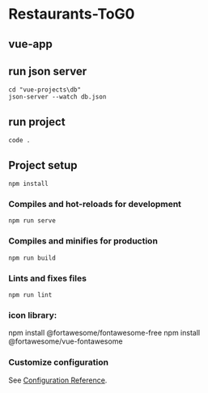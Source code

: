 # Restaurants-ToG0
## vue-app


## run json server
```
cd "vue-projects\db"
json-server --watch db.json
```

## run project
```
code .
```
## Project setup
```
npm install
```

### Compiles and hot-reloads for development
```
npm run serve
```

### Compiles and minifies for production
```
npm run build
```

### Lints and fixes files
```
npm run lint
```


### icon library:
npm install @fortawesome/fontawesome-free
npm install @fortawesome/vue-fontawesome

### Customize configuration
See [Configuration Reference](https://cli.vuejs.org/config/).
